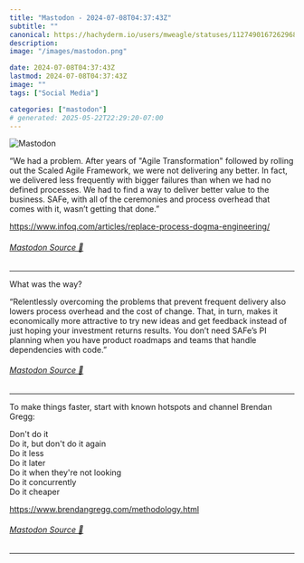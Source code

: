 ```yaml
---
title: "Mastodon - 2024-07-08T04:37:43Z"
subtitle: ""
canonical: https://hachyderm.io/users/mweagle/statuses/112749016726296889
description:
image: "/images/mastodon.png"

date: 2024-07-08T04:37:43Z
lastmod: 2024-07-08T04:37:43Z
image: ""
tags: ["Social Media"]

categories: ["mastodon"]
# generated: 2025-05-22T22:29:20-07:00
---
```

![Mastodon](/images/mastodon.png)

<p>“We had a problem. After years of &quot;Agile Transformation&quot; followed by rolling out the Scaled Agile Framework, we were not delivering any better. In fact, we delivered less frequently with bigger failures than when we had no defined processes. We had to find a way to deliver better value to the business. SAFe, with all of the ceremonies and process overhead that comes with it, wasn’t getting that done.”</p><p><a href="https://www.infoq.com/articles/replace-process-dogma-engineering/" target="_blank" rel="nofollow noopener noreferrer" translate="no"><span class="invisible">https://www.</span><span class="ellipsis">infoq.com/articles/replace-pro</span><span class="invisible">cess-dogma-engineering/</span></a></p>


###### [Mastodon Source 🐘](https://hachyderm.io/@mweagle/112749016726296889)

___

<p>What was the way?</p><p>“Relentlessly overcoming the problems that prevent frequent delivery also lowers process overhead and the cost of change. That, in turn, makes it economically more attractive to try new ideas and get feedback instead of just hoping your investment returns results. You don’t need SAFe’s PI planning when you have product roadmaps and teams that handle dependencies with code.”</p>


###### [Mastodon Source 🐘](https://hachyderm.io/@mweagle/112749030617793593)

___

<p>To make things faster, start with known hotspots and channel Brendan Gregg:</p><p>Don&#39;t do it<br />Do it, but don&#39;t do it again<br />Do it less<br />Do it later<br />Do it when they&#39;re not looking<br />Do it concurrently<br />Do it cheaper</p><p><a href="https://www.brendangregg.com/methodology.html" target="_blank" rel="nofollow noopener noreferrer" translate="no"><span class="invisible">https://www.</span><span class="ellipsis">brendangregg.com/methodology.h</span><span class="invisible">tml</span></a></p>


###### [Mastodon Source 🐘](https://hachyderm.io/@mweagle/112749049099078045)

___

